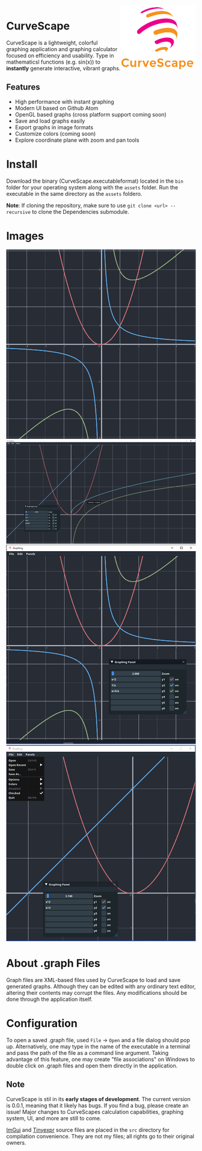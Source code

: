 <img alt="CurveScape logo" src="static/logo_transparent.png" align="right">


# CurveScape

CurveScape is a lightweight, colorful graphing application and graphing calculator
focused on efficiency and usability. Type in mathematicsl functions (e.g. sin(x)) 
to **instantly** generate interactive, vibrant graphs.

## Features
- High performance with instant graphing
- Modern UI based on Github Atom
- OpenGL based graphs (cross platform support coming soon)
- Save and load graphs easily
- Export graphs in image formats
- Customize colors (coming soon)
- Explore coordinate plane with zoom and pan tools

# Install
Download the binary (CurveScape.executableformat) located in the ```bin``` folder 
for your operating system along with the ```assets``` folder. Run the executable
in the same directory as the ```assets``` foldero.  

**Note**: If cloning the repository, make sure to use ```git clone <url> --recursive``` to clone
the Dependencies submodule.

# Images
<img alt="demo1" src="static/demo/demo1.png">
<img alt="demo2" src="static/demo/demo2.png">
<img alt="ui" src="static/demo/ui.PNG">
<img alt="ui2" src="static/demo/ui2.PNG">

# About .graph Files
Graph files are XML-based files used by CurveScape to load and save generated graphs. Although they
can be edited with any ordinary text editor, altering their contents may corrupt the files. Any modifications
should be done through the application itself.

# Configuration
To open a saved .graph file, used ```File``` -> ```Open``` and a file dialog should pop up. Alternatively,
one may type in the name of the executable in a terminal and pass the path of the file as a command line 
argument. Taking advantage of this feature, one may create "file associations" on Windows to double click
on .graph files and open them directly in the application.

## Note 
CurveScape is stil in its **early stages of development**. The current version is 0.0.1,
meaning that it likely has bugs. If you find a bug, please create an issue! Major changes
to CurveScapes calculation capabilities, graphing system, UI, and more are still to come.  

[ImGui](https://github.com/ocornut/imgui) and [Tinyexpr](https://github.com/codeplea/tinyexpr) source files
are placed in the ```src``` directory for compilation convenience. They are not my files; all rights go to
their original owners.